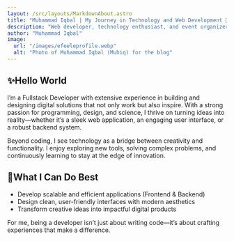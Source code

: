 ```yaml
---
layout: /src/layouts/MarkdownAbout.astro
title: "Muhammad Iqbal | My Journey in Technology and Web Development 🚀| muhiqsimui"
description: "Web developer, technology enthusiast, and event organizer. From my beginnings in development to creating communities and impactful projects, here I share my journey, experiences, and learnings. 🚀☕"
author: "Muhammad Iqbal"
image:
  url: "/images/efeeleprofile.webp"
  alt: "Photo of Muhammad Iqbal (Muhiq) for the blog"
---
```


## ✨Hello World

I’m a Fullstack Developer with extensive experience in building and designing digital solutions that not only work but also inspire. With a strong passion for programming, design, and science, I thrive on turning ideas into reality—whether it’s a sleek web application, an engaging user interface, or a robust backend system.

Beyond coding, I see technology as a bridge between creativity and functionality. I enjoy exploring new tools, solving complex problems, and continuously learning to stay at the edge of innovation.

## 🔹What I Can Do Best

- Develop scalable and efficient applications (Frontend & Backend)
- Design clean, user-friendly interfaces with modern aesthetics
- Transform creative ideas into impactful digital products

For me, being a developer isn’t just about writing code—it’s about crafting experiences that make a difference.
